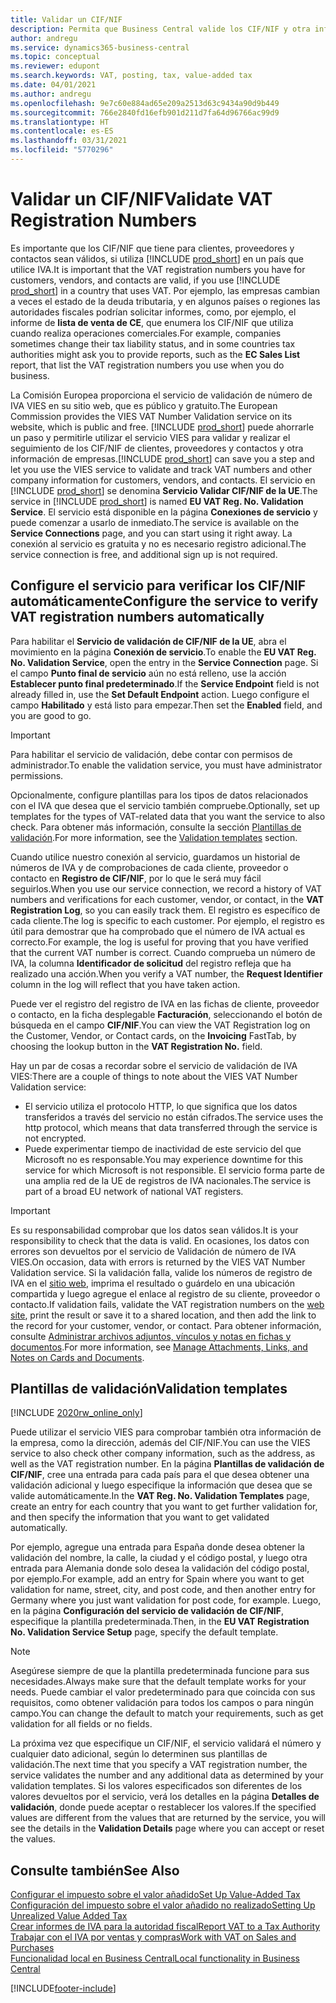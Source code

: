 ```yaml
---
title: Validar un CIF/NIF
description: Permita que Business Central valide los CIF/NIF y otra información de la empresa para sus contactos, clientes y proveedores, según el servicio de validación de números de IVA VIES de la Unión Europea.
author: andregu
ms.service: dynamics365-business-central
ms.topic: conceptual
ms.reviewer: edupont
ms.search.keywords: VAT, posting, tax, value-added tax
ms.date: 04/01/2021
ms.author: andregu
ms.openlocfilehash: 9e7c60e884ad65e209a2513d63c9434a90d9b449
ms.sourcegitcommit: 766e2840fd16efb901d211d7fa64d96766ac99d9
ms.translationtype: HT
ms.contentlocale: es-ES
ms.lasthandoff: 03/31/2021
ms.locfileid: "5770296"
---
```

# <a name="validate-vat-registration-numbers"></a><span data-ttu-id="676b9-103">Validar un CIF/NIF</span><span class="sxs-lookup"><span data-stu-id="676b9-103">Validate VAT Registration Numbers</span></span>

<span data-ttu-id="676b9-104">Es importante que los CIF/NIF que tiene para clientes, proveedores y contactos sean válidos, si utiliza [!INCLUDE [prod_short](includes/prod_short.md)] en un país que utilice IVA.</span><span class="sxs-lookup"><span data-stu-id="676b9-104">It is important that the VAT registration numbers you have for customers, vendors, and contacts are valid, if you use [!INCLUDE [prod_short](includes/prod_short.md)] in a country that uses VAT.</span></span> <span data-ttu-id="676b9-105">Por ejemplo, las empresas cambian a veces el estado de la deuda tributaria, y en algunos países o regiones las autoridades fiscales podrían solicitar informes, como, por ejemplo, el informe de **lista de venta de CE**, que enumera los CIF/NIF que utiliza cuando realiza operaciones comerciales.</span><span class="sxs-lookup"><span data-stu-id="676b9-105">For example, companies sometimes change their tax liability status, and in some countries tax authorities might ask you to provide reports, such as the **EC Sales List** report, that list the VAT registration numbers you use when you do business.</span></span>

<span data-ttu-id="676b9-106">La Comisión Europea proporciona el servicio de validación de número de IVA VIES en su sitio web, que es público y gratuito.</span><span class="sxs-lookup"><span data-stu-id="676b9-106">The European Commission provides the VIES VAT Number Validation service on its website, which is public and free.</span></span> <span data-ttu-id="676b9-107">[!INCLUDE [prod_short](includes/prod_short.md)] puede ahorrarle un paso y permitirle utilizar el servicio VIES para validar y realizar el seguimiento de los CIF/NIF de clientes, proveedores y contactos y otra información de empresas.</span><span class="sxs-lookup"><span data-stu-id="676b9-107">[!INCLUDE [prod_short](includes/prod_short.md)] can save you a step and let you use the VIES service to validate and track VAT numbers and other company information for customers, vendors, and contacts.</span></span> <span data-ttu-id="676b9-108">El servicio en [!INCLUDE [prod_short](includes/prod_short.md)] se denomina **Servicio Validar CIF/NIF de la UE**.</span><span class="sxs-lookup"><span data-stu-id="676b9-108">The service in [!INCLUDE [prod_short](includes/prod_short.md)] is named **EU VAT Reg. No. Validation Service**.</span></span> <span data-ttu-id="676b9-109">El servicio está disponible en la página **Conexiones de servicio** y puede comenzar a usarlo de inmediato.</span><span class="sxs-lookup"><span data-stu-id="676b9-109">The service is available on the **Service Connections** page, and you can start using it right away.</span></span> <span data-ttu-id="676b9-110">La conexión al servicio es gratuita y no es necesario registro adicional.</span><span class="sxs-lookup"><span data-stu-id="676b9-110">The service connection is free, and additional sign up is not required.</span></span>

## <a name="configure-the-service-to-verify-vat-registration-numbers-automatically"></a><span data-ttu-id="676b9-111">Configure el servicio para verificar los CIF/NIF automáticamente</span><span class="sxs-lookup"><span data-stu-id="676b9-111">Configure the service to verify VAT registration numbers automatically</span></span>

<span data-ttu-id="676b9-112">Para habilitar el **Servicio de validación de CIF/NIF de la UE**, abra el movimiento en la página **Conexión de servicio**.</span><span class="sxs-lookup"><span data-stu-id="676b9-112">To enable the **EU VAT Reg. No. Validation Service**, open the entry in the **Service Connection** page.</span></span> <span data-ttu-id="676b9-113">Si el campo **Punto final de servicio** aún no está relleno, use la acción **Establecer punto final predeterminado**.</span><span class="sxs-lookup"><span data-stu-id="676b9-113">If the **Service Endpoint** field is not already filled in, use the **Set Default Endpoint** action.</span></span> <span data-ttu-id="676b9-114">Luego configure el campo **Habilitado** y está listo para empezar.</span><span class="sxs-lookup"><span data-stu-id="676b9-114">Then set the **Enabled** field, and you are good to go.</span></span>  

> [!IMPORTANT]
> <span data-ttu-id="676b9-115">Para habilitar el servicio de validación, debe contar con permisos de administrador.</span><span class="sxs-lookup"><span data-stu-id="676b9-115">To enable the validation service, you must have administrator permissions.</span></span>

<span data-ttu-id="676b9-116">Opcionalmente, configure plantillas para los tipos de datos relacionados con el IVA que desea que el servicio también compruebe.</span><span class="sxs-lookup"><span data-stu-id="676b9-116">Optionally, set up templates for the types of VAT-related data that you want the service to also check.</span></span> <span data-ttu-id="676b9-117">Para obtener más información, consulte la sección [Plantillas de validación](#validation-templates).</span><span class="sxs-lookup"><span data-stu-id="676b9-117">For more information, see the [Validation templates](#validation-templates) section.</span></span>

<span data-ttu-id="676b9-118">Cuando utilice nuestro conexión al servicio, guardamos un historial de números de IVA y de comprobaciones de cada cliente, proveedor o contacto en **Registro de CIF/NIF**, por lo que le será muy fácil seguirlos.</span><span class="sxs-lookup"><span data-stu-id="676b9-118">When you use our service connection, we record a history of VAT numbers and verifications for each customer, vendor, or contact, in the **VAT Registration Log**, so you can easily track them.</span></span> <span data-ttu-id="676b9-119">El registro es específico de cada cliente.</span><span class="sxs-lookup"><span data-stu-id="676b9-119">The log is specific to each customer.</span></span> <span data-ttu-id="676b9-120">Por ejemplo, el registro es útil para demostrar que ha comprobado que el número de IVA actual es correcto.</span><span class="sxs-lookup"><span data-stu-id="676b9-120">For example, the log is useful for proving that you have verified that the current VAT number is correct.</span></span> <span data-ttu-id="676b9-121">Cuando comprueba un número de IVA, la columna **Identificador de solicitud** del registro refleja que ha realizado una acción.</span><span class="sxs-lookup"><span data-stu-id="676b9-121">When you verify a VAT number, the **Request Identifier** column in the log will reflect that you have taken action.</span></span>

<span data-ttu-id="676b9-122">Puede ver el registro del registro de IVA en las fichas de cliente, proveedor o contacto, en la ficha desplegable **Facturación**, seleccionando el botón de búsqueda en el campo **CIF/NIF**.</span><span class="sxs-lookup"><span data-stu-id="676b9-122">You can view the VAT Registration log on the Customer, Vendor, or Contact cards, on the **Invoicing** FastTab, by choosing the lookup button in the **VAT Registration No.** field.</span></span>  

<span data-ttu-id="676b9-123">Hay un par de cosas a recordar sobre el servicio de validación de IVA VIES:</span><span class="sxs-lookup"><span data-stu-id="676b9-123">There are a couple of things to note about the VIES VAT Number Validation service:</span></span>

* <span data-ttu-id="676b9-124">El servicio utiliza el protocolo HTTP, lo que significa que los datos transferidos a través del servicio no están cifrados.</span><span class="sxs-lookup"><span data-stu-id="676b9-124">The service uses the http protocol, which means that data transferred through the service is not encrypted.</span></span>  
* <span data-ttu-id="676b9-125">Puede experimentar tiempo de inactividad de este servicio del que Microsoft no es responsable.</span><span class="sxs-lookup"><span data-stu-id="676b9-125">You may experience downtime for this service for which Microsoft is not responsible.</span></span> <span data-ttu-id="676b9-126">El servicio forma parte de una amplia red de la UE de registros de IVA nacionales.</span><span class="sxs-lookup"><span data-stu-id="676b9-126">The service is part of a broad EU network of national VAT registers.</span></span>

> [!IMPORTANT]
> <span data-ttu-id="676b9-127">Es su responsabilidad comprobar que los datos sean válidos.</span><span class="sxs-lookup"><span data-stu-id="676b9-127">It is your responsibility to check that the data is valid.</span></span> <span data-ttu-id="676b9-128">En ocasiones, los datos con errores son devueltos por el servicio de Validación de número de IVA VIES.</span><span class="sxs-lookup"><span data-stu-id="676b9-128">On occasion, data with errors is returned by the VIES VAT Number Validation service.</span></span> <span data-ttu-id="676b9-129">Si la validación falla, valide los números de registro de IVA en el [sitio web](https://ec.europa.eu/taxation_customs/vies/), imprima el resultado o guárdelo en una ubicación compartida y luego agregue el enlace al registro de su cliente, proveedor o contacto.</span><span class="sxs-lookup"><span data-stu-id="676b9-129">If validation fails, validate the VAT registration numbers on the [web site](https://ec.europa.eu/taxation_customs/vies/), print the result or save it to a shared location, and then add the link to the record for your customer, vendor, or contact.</span></span> <span data-ttu-id="676b9-130">Para obtener información, consulte [Administrar archivos adjuntos, vínculos y notas en fichas y documentos](ui-how-add-link-to-record.md).</span><span class="sxs-lookup"><span data-stu-id="676b9-130">For more information, see [Manage Attachments, Links, and Notes on Cards and Documents](ui-how-add-link-to-record.md).</span></span>

## <a name="validation-templates"></a><span data-ttu-id="676b9-131">Plantillas de validación</span><span class="sxs-lookup"><span data-stu-id="676b9-131">Validation templates</span></span>

[!INCLUDE [2020rw_online_only](includes/2020rw_online_only.md)]

<span data-ttu-id="676b9-132">Puede utilizar el servicio VIES para comprobar también otra información de la empresa, como la dirección, además del CIF/NIF.</span><span class="sxs-lookup"><span data-stu-id="676b9-132">You can use the VIES service to also check other company information, such as the address, as well as the VAT registration number.</span></span> <span data-ttu-id="676b9-133">En la página **Plantillas de validación de CIF/NIF**, cree una entrada para cada país para el que desea obtener una validación adicional y luego especifique la información que desea que se valide automáticamente.</span><span class="sxs-lookup"><span data-stu-id="676b9-133">In the **VAT Reg. No. Validation Templates** page, create an entry for each country that you want to get further validation for, and then specify the information that you want to get validated automatically.</span></span>  

<span data-ttu-id="676b9-134">Por ejemplo, agregue una entrada para España donde desea obtener la validación del nombre, la calle, la ciudad y el código postal, y luego otra entrada para Alemania donde solo desea la validación del código postal, por ejemplo.</span><span class="sxs-lookup"><span data-stu-id="676b9-134">For example, add an entry for Spain where you want to get validation for name, street, city, and post code, and then another entry for Germany where you just want validation for post code, for example.</span></span> <span data-ttu-id="676b9-135">Luego, en la página **Configuración del servicio de validación de CIF/NIF**, especifique la plantilla predeterminada.</span><span class="sxs-lookup"><span data-stu-id="676b9-135">Then, in the **EU VAT Registration No. Validation Service Setup** page, specify the default template.</span></span>  

> [!NOTE]
> <span data-ttu-id="676b9-136">Asegúrese siempre de que la plantilla predeterminada funcione para sus necesidades.</span><span class="sxs-lookup"><span data-stu-id="676b9-136">Always make sure that the default template works for your needs.</span></span> <span data-ttu-id="676b9-137">Puede cambiar el valor predeterminado para que coincida con sus requisitos, como obtener validación para todos los campos o para ningún campo.</span><span class="sxs-lookup"><span data-stu-id="676b9-137">You can change the default to match your requirements, such as get validation for all fields or no fields.</span></span>

<span data-ttu-id="676b9-138">La próxima vez que especifique un CIF/NIF, el servicio validará el número y cualquier dato adicional, según lo determinen sus plantillas de validación.</span><span class="sxs-lookup"><span data-stu-id="676b9-138">The next time that you specify a VAT registration number, the service validates the number and any additional data as determined by your validation templates.</span></span> <span data-ttu-id="676b9-139">Si los valores especificados son diferentes de los valores devueltos por el servicio, verá los detalles en la página **Detalles de validación**, donde puede aceptar o restablecer los valores.</span><span class="sxs-lookup"><span data-stu-id="676b9-139">If the specified values are different from the values that are returned by the service, you will see the details in the **Validation Details** page where you can accept or reset the values.</span></span>  

## <a name="see-also"></a><span data-ttu-id="676b9-140">Consulte también</span><span class="sxs-lookup"><span data-stu-id="676b9-140">See Also</span></span>

[<span data-ttu-id="676b9-141">Configurar el impuesto sobre el valor añadido</span><span class="sxs-lookup"><span data-stu-id="676b9-141">Set Up Value-Added Tax</span></span>](finance-setup-vat.md)  
[<span data-ttu-id="676b9-142">Configuración del impuesto sobre el valor añadido no realizado</span><span class="sxs-lookup"><span data-stu-id="676b9-142">Setting Up Unrealized Value Added Tax</span></span>](finance-setup-unrealized-vat.md)  
[<span data-ttu-id="676b9-143">Crear informes de IVA para la autoridad fiscal</span><span class="sxs-lookup"><span data-stu-id="676b9-143">Report VAT to a Tax Authority</span></span>](finance-how-report-vat.md)  
[<span data-ttu-id="676b9-144">Trabajar con el IVA por ventas y compras</span><span class="sxs-lookup"><span data-stu-id="676b9-144">Work with VAT on Sales and Purchases</span></span>](finance-work-with-vat.md)  
[<span data-ttu-id="676b9-145">Funcionalidad local en Business Central</span><span class="sxs-lookup"><span data-stu-id="676b9-145">Local functionality in Business Central</span></span>](about-localization.md)  


[!INCLUDE[footer-include](includes/footer-banner.md)]

